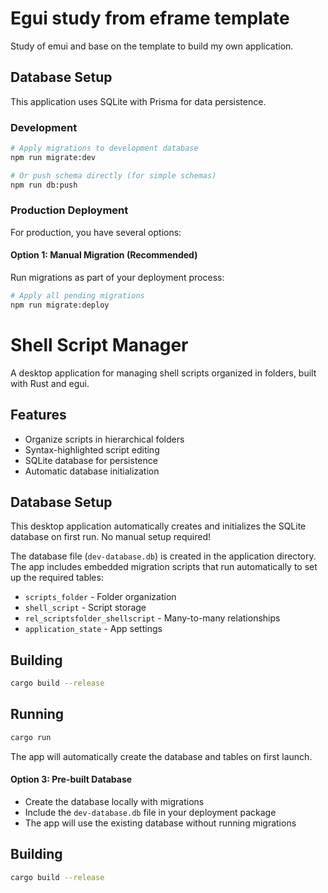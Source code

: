 # Egui study from eframe template

Study of emui and base on the template to build my own application.

## Database Setup

This application uses SQLite with Prisma for data persistence.

### Development
```bash
# Apply migrations to development database
npm run migrate:dev

# Or push schema directly (for simple schemas)
npm run db:push
```

### Production Deployment
For production, you have several options:

#### Option 1: Manual Migration (Recommended)
Run migrations as part of your deployment process:
```bash
# Apply all pending migrations
npm run migrate:deploy
```

# Shell Script Manager

A desktop application for managing shell scripts organized in folders, built with Rust and egui.

## Features

- Organize scripts in hierarchical folders
- Syntax-highlighted script editing
- SQLite database for persistence
- Automatic database initialization

## Database Setup

This desktop application automatically creates and initializes the SQLite database on first run. No manual setup required!

The database file (`dev-database.db`) is created in the application directory. The app includes embedded migration scripts that run automatically to set up the required tables:

- `scripts_folder` - Folder organization
- `shell_script` - Script storage
- `rel_scriptsfolder_shellscript` - Many-to-many relationships
- `application_state` - App settings

## Building

```bash
cargo build --release
```

## Running

```bash
cargo run
```

The app will automatically create the database and tables on first launch.

#### Option 3: Pre-built Database
- Create the database locally with migrations
- Include the `dev-database.db` file in your deployment package
- The app will use the existing database without running migrations

## Building
```bash
cargo build --release
```